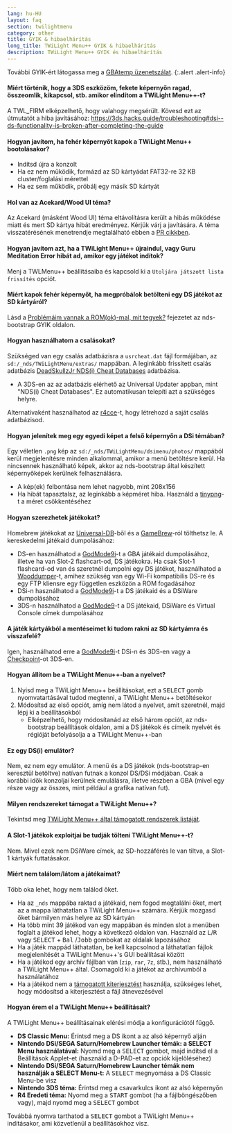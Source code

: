 ```yaml
---
lang: hu-HU
layout: faq
section: twilightmenu
category: other
title: GYIK & hibaelhárítás
long_title: TWiLight Menu++ GYIK & hibaelhárítás
description: TWiLight Menu++ GYIK és hibaelhárítás
---
```


További GYIK-ért látogassa meg a [GBAtemp üzenetszálat](https://gbatemp.net/threads/ds-i-3ds-twilight-menu-gui-for-ds-i-games-and-ds-i-menu-replacement.472200/).
{:.alert .alert-info}

#### Miért történik, hogy a 3DS eszközöm, fekete képernyőn ragad, összeomlik, kikapcsol, stb. amikor elindítom a TWiLight Menu++-t?
A TWL_FIRM elképzelhető, hogy valahogy megsérült. Kövesd ezt az útmutatót a hiba javításához: <https://3ds.hacks.guide/troubleshooting#dsi--ds-functionality-is-broken-after-completing-the-guide>

#### Hogyan javítom, ha fehér képernyőt kapok a TWiLight Menu++ bootolásakor?
- Indítsd újra a konzolt
- Ha ez nem működik, formázd az SD kártyádat FAT32-re 32 KB cluster/foglalási mérettel
- Ha ez sem működik, próbálj egy másik SD kártyát

#### Hol van az Acekard/Wood UI téma?
Az Acekard (másként Wood UI) téma eltávolításra került a hibás működése miatt és mert SD kártya hibát eredményez. Kérjük várj a javítására. A téma visszatérésének menetrendje megtalálható ebben a [PR cikkben](https://github.com/DS-Homebrew/TWiLightMenu/pull/1109).

#### Hogyan javítom azt, ha a TWiLight Menu++ újraindul, vagy Guru Meditation Error hibát ad, amikor egy játékot indítok?
Menj a TWLMenu++ beállításaiba és kapcsold ki a `Utoljára játszott lista frissítés` opciót.

#### Miért kapok fehér képernyőt, ha megpróbálok betölteni egy DS játékot az SD kártyáról?
Lásd a [Problémáim vannak a ROM(ok)-mal, mit tegyek?](../nds-bootstrap/faq?faq=im-having-issues-with-my-roms-what-should-i-do) fejezetet az nds-bootstrap GYIK oldalon.

#### Hogyan használhatom a csalásokat?
Szükséged van egy csalás adatbázisra a `usrcheat.dat` fájl formájában, az `sd:/_nds/TWiLightMenu/extras/` mappában. A leginkább frissített csalás adatbázis [DeadSkullzJr NDS(i) Cheat Databases](https://gbatemp.net/threads/488711/) adatbázisa.
- A 3DS-en az az adatbázis elérhető az Universal Updater appban, mint "NDS(i) Cheat Databases". Ez automatikusan telepíti azt a szükséges helyre.

Alternatívaként használhatod az [r4cce](http://hp.vector.co.jp/authors/VA013928/soft_en.html)-t, hogy létrehozd a saját csalás adatbázisod.

#### Hogyan jelenítek meg egy egyedi képet a felső képernyőn a DSi témában?
Egy véletlen `.png` kép az `sd:/_nds/TWiLightMenu/dsimenu/photos/` mappából kerül megjelenítésre minden alkalommal, amikor a menü betöltésre kerül. Ha nincsennek használható képek, akkor az nds-bootstrap által készített képernyőképek kerülnek felhasználásra.

- A kép(ek) felbontása nem lehet nagyobb, mint 208x156
- Ha hibát tapasztalsz, az leginkább a képméret hiba. Használd a [tinypng](https://tinypng.com)-t a méret csökkentéséhez

#### Hogyan szerezhetek játékokat?
Homebrew játékokat az [Universal-DB](https://db.universal-team.net/ds)-ből és a [GameBrew](https://www.gamebrew.org/wiki/List_of_all_DS_homebrew#Games)-ról tölthetsz le. A kereskedelmi játékaid dumpolásához:
- DS-en használhatod a [GodMode9i](https://github.com/DS-Homebrew/GodMode9i/releases)-t a GBA játékaid dumpolásához, illetve ha van Slot-2 flashcart-od, DS játékokra. Ha csak Slot-1 flashcard-od van és szeretnél dumpolni egy DS játékot, használhatod a [Wooddumper](https://digiex.net/attachments/wooddumper_r89-zip.14735/)-t, amihez szükség van egy Wi-Fi kompatibilis DS-re és egy FTP kliensre egy független eszközön a ROM fogadásához
- DSi-n használhatod a [GodMode9i](https://github.com/DS-Homebrew/GodMode9i/releases)-t a DS játékaid és a DSiWare dumpolásához
- 3DS-n használhatod a [GodMode9](https://github.com/d0k3/GodMode9/releases)-t a DS játékaid, DSiWare és Virtual Console címek dumpolásához

#### A játék kártyákból a mentéseimet ki tudom rakni az SD kártyámra és visszafelé?
Igen, használhatod erre a [GodMode9i](https://github.com/DS-Homebrew/GodMode9i/releases)-t DSi-n és 3DS-en vagy a [Checkpoint](https://github.com/FlagBrew/Checkpoint/releases)-ot 3DS-en.

#### Hogyan állítom be a TWiLight Menu++-ban a nyelvet?
1. Nyisd meg a TWiLight Menu++ beállításokat, ezt a <kbd>SELECT</kbd> gomb nyomvatartásával tudod megtenni, a TWiLight Menu++ betöltésekor
1. Módosítsd az első opciót, amíg nem látod a nyelvet, amit szeretnél, majd lépj ki a beállításokból
   - Elképzelhető, hogy módosítanád az első három opciót, az nds-bootstrap beállítások oldalon, ami a DS játékok és címeik nyelvét és régióját befolyásolja a a TWiLight Menu++-ban

#### Ez egy DS(i) emulátor?
Nem, ez nem egy emulátor. A menü és a DS játékok (nds-bootstrap-en keresztül betöltve) natívan futnak a konzol DS/DSi módjában. Csak a korábbi idők konzoljai kerülnek emulálásra, illetve részben a GBA (mivel egy része vagy az összes, mint például a grafika natívan fut).

#### Milyen rendszereket támogat a TWiLight Menu++?
Tekintsd meg [TWiLight Menu++ által támogatott rendszerek listáját](../ds-index/emulators#list-of-supported-systems-by-twilight-menu).

#### A Slot-1 játékok exploitjai be tudják tölteni TWiLight Menu++-t?
Nem. Mivel ezek nem DSiWare címek, az SD-hozzáférés le van tiltva, a Slot-1 kártyák futtatásakor.

#### Miért nem találom/látom a játékaimat?
Több oka lehet, hogy nem találod őket.
- Ha az `_nds` mappába raktad a játékaid, nem fogod megtalálni őket, mert az a mappa láthatatlan a TWiLight Menu++ számára. Kérjük mozgasd őket bármilyen más helyre az SD kártyán
- Ha több mint 39 játékod van egy mappában és minden slot a menüben foglalt a játékod lehet, hogy a következő oldalon van. Használd az <kbd class="l">L</kbd>/<kbd class="r">R</kbd> vagy <kbd>SELECT</kbd> + <kbd>Bal</kbd> /<kbd>Jobb</kbd> gombokat az oldalak lapozásához
- Ha a játék mappád láthatatlan, be kell kapcsolnod a láthatatlan fájlok megjelenítését a TWiLight Menu++'s GUI beállításai között
- Ha a játékod egy archív fájlban van (`zip`, `rar`, `7z`, stb.), nem használható a TWiLight Menu++ által. Csomagold ki a játékot az archívumból a használatához
- Ha a játékod nem a [támogatott kiterjesztést](../ds-index/emulators#list-of-systems-supported-by-twilight-menu) használja, szükséges lehet, hogy módosítsd a kiterjesztést a fájl átnevezésével

#### Hogyan érem el a TWiLight Menu++ beállításait?
A TWiLight Menu++ beállításainak elérési módja a konfigurációtól függő.
- **DS Classic Menu:** Éríntsd meg a DS ikont a az alsó képernyő alján
- **Nintendo DSi/SEGA Saturn/Homebrew Launcher témák: a SELECT Menu használatával:** Nyomd meg a <kbd>SELECT</kbd> gombot, majd indítsd el a Beállítások Applet-et (használd a D-PAD-et az opciók kijelöléséhez)
- **Nintendo DSi/SEGA Saturn/Homebrew Launcher témák nem használják a SELECT Menu-t:** A <kbd>SELECT</kbd> megnyomása a DS Classic Menu-be visz
- **Nintendo 3DS téma:** Érintsd meg a csavarkulcs ikont az alsó képernyőn
- **R4 Eredeti téma:** Nyomd meg a <kbd>START</kbd> gombot (ha a fájlböngészőben vagy), majd nyomd meg a <kbd>SELECT</kbd> gombot

Továbbá nyomva tarthatod a <kbd>SELECT</kbd> gombot a TWiLight Menu++ indításakor, ami közvetlenül a beállításokhoz visz.
